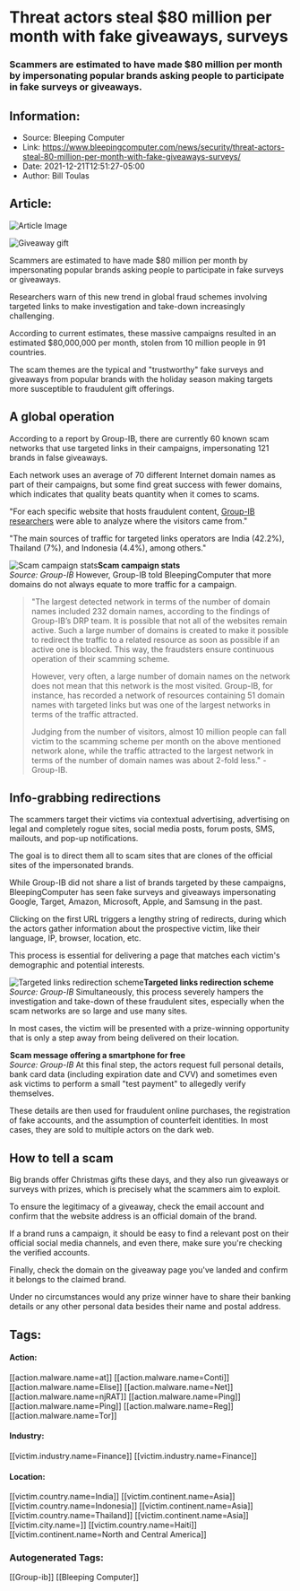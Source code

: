 # Threat actors steal $80 million per month with fake giveaways, surveys
### Scammers are estimated to have made $80 million per month by impersonating popular brands asking people to participate in fake surveys or giveaways.

## Information:
+ Source: Bleeping Computer
+ Link: https://www.bleepingcomputer.com/news/security/threat-actors-steal-80-million-per-month-with-fake-giveaways-surveys/
+ Date: 2021-12-21T12:51:27-05:00
+ Author: Bill Toulas


## Article:
![Article Image](https://www.bleepstatic.com/content/hl-images/2021/12/21/giveaway-gift.jpg)

![Giveaway gift](https://www.bleepstatic.com/content/hl-images/2021/12/21/giveaway-gift.jpg)


Scammers are estimated to have made $80 million per month by impersonating popular brands asking people to participate in fake surveys or giveaways.


Researchers warn of this new trend in global fraud schemes involving targeted links to make investigation and take-down increasingly challenging.


According to current estimates, these massive campaigns resulted in an estimated $80,000,000 per month, stolen from 10 million people in 91 countries.


The scam themes are the typical and "trustworthy" fake surveys and giveaways from popular brands with the holiday season making targets more susceptible to fraudulent gift offerings.


A global operation
------------------


According to a report by Group-IB, there are currently 60 known scam networks that use targeted links in their campaigns, impersonating 121 brands in false giveaways.


Each network uses an average of 70 different Internet domain names as part of their campaigns, but some find great success with fewer domains, which indicates that quality beats quantity when it comes to scams.


"For each specific website that hosts fraudulent content, [Group-IB researchers](https://www.group-ib.com/media/target-links-2021/) were able to analyze where the visitors came from." 


"The main sources of traffic for targeted links operators are India (42.2%), Thailand (7%), and Indonesia (4.4%), among others."



![Scam campaign stats](https://www.bleepstatic.com/images/news/u/1220909/Diagrams/stats.jpg)**Scam campaign stats**  
*Source: Group-IB*
However, Group-IB told BleepingComputer that more domains do not always equate to more traffic for a campaign.



> 
> "The largest detected network in terms of the number of domain names included 232 domain names, according to the findings of Group-IB’s DRP team. It is possible that not all of the websites remain active. Such a large number of domains is created to make it possible to redirect the traffic to a related resource as soon as possible if an active one is blocked. This way, the fraudsters ensure continuous operation of their scamming scheme.
> 
> 
> However, very often, a large number of domain names on the network does not mean that this network is the most visited. Group-IB, for instance, has recorded a network of resources containing 51 domain names with targeted links but was one of the largest networks in terms of the traffic attracted.
> 
> 
> Judging from the number of visitors, almost 10 million people can fall victim to the scamming scheme per month on the above mentioned network alone, while the traffic attracted to the largest network in terms of the number of domain names was about 2-fold less." - Group-IB.
> 
> 
> 


Info-grabbing redirections
--------------------------


The scammers target their victims via contextual advertising, advertising on legal and completely rogue sites, social media posts, forum posts, SMS, mailouts, and pop-up notifications.


The goal is to direct them all to scam sites that are clones of the official sites of the impersonated brands.


While Group-IB did not share a list of brands targeted by these campaigns, BleepingComputer has seen fake surveys and giveaways impersonating Google, Target, Amazon, Microsoft, Apple, and Samsung in the past.


Clicking on the first URL triggers a lengthy string of redirects, during which the actors gather information about the prospective victim, like their language, IP, browser, location, etc.


This process is essential for delivering a page that matches each victim's demographic and potential interests.



![Targeted links redirection scheme](https://www.bleepstatic.com/images/news/u/1220909/Diagrams/diagram(3).jpg)**Targeted links redirection scheme**  
*Source: Group-IB*
Simultaneously, this process severely hampers the investigation and take-down of these fraudulent sites, especially when the scam networks are so large and use many sites.


In most cases, the victim will be presented with a prize-winning opportunity that is only a step away from being delivered on their location.



![Scam message offering a smartphone for free](data:image/gif;base64,R0lGODlhAQABAAAAACH5BAEKAAEALAAAAAABAAEAAAICTAEAOw==)**Scam message offering a smartphone for free**  
*Source: Group-IB*
At this final step, the actors request full personal details, bank card data (including expiration date and CVV) and sometimes even ask victims to perform a small "test payment" to allegedly verify themselves.


These details are then used for fraudulent online purchases, the registration of fake accounts, and the assumption of counterfeit identities. In most cases, they are sold to multiple actors on the dark web.


How to tell a scam
------------------


Big brands offer Christmas gifts these days, and they also run giveaways or surveys with prizes, which is precisely what the scammers aim to exploit.


To ensure the legitimacy of a giveaway, check the email account and confirm that the website address is an official domain of the brand.


If a brand runs a campaign, it should be easy to find a relevant post on their official social media channels, and even there, make sure you're checking the verified accounts.


Finally, check the domain on the giveaway page you've landed and confirm it belongs to the claimed brand.


Under no circumstances would any prize winner have to share their banking details or any other personal data besides their name and postal address.





## Tags:

#### Action:
[[action.malware.name=at]] [[action.malware.name=Conti]] [[action.malware.name=Elise]] [[action.malware.name=Net]] [[action.malware.name=njRAT]] [[action.malware.name=Ping]] [[action.malware.name=Ping]] [[action.malware.name=Reg]] [[action.malware.name=Tor]]

#### Industry:
[[victim.industry.name=Finance]] [[victim.industry.name=Finance]]

#### Location:
[[victim.country.name=India]] [[victim.continent.name=Asia]] [[victim.country.name=Indonesia]] [[victim.continent.name=Asia]] [[victim.country.name=Thailand]] [[victim.continent.name=Asia]] [[victim.city.name=]] [[victim.country.name=Haiti]] [[victim.continent.name=North and Central America]]

### Autogenerated Tags:
[[Group-ib]] [[Bleeping Computer]]

